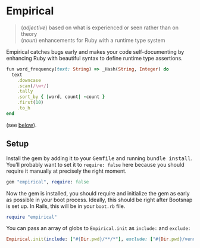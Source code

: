 # Empirical

> (_adjective_) based on what is experienced or seen rather than on theory \
> (_noun_) enhancements for Ruby with a runtime type system

Empirical catches bugs early and makes your code self-documenting by enhancing Ruby with beautiful syntax to define runtime type assertions.

```ruby
fun word_frequency(text: String) => _Hash(String, Integer) do
  text
    .downcase
    .scan(/\w+/)
    .tally
    .sort_by { |word, count| -count }
    .first(10)
    .to_h
end
```

(see [below](#runtime-typing)).

## Setup

Install the gem by adding it to your <kbd>Gemfile</kbd> and running <kbd>bundle install</kbd>. You’ll probably want to set it to `require: false` here because you should require it manually at precisely the right moment.

```ruby
gem "empirical", require: false
```

Now the gem is installed, you should require and initialize the gem as early as possible in your boot process. Ideally, this should be right after Bootsnap is set up. In Rails, this will be in your `boot.rb` file.

```ruby
require "empirical"
```

You can pass an array of globs to `Empirical.init` as `include:` and `exclude:`

```ruby
Empirical.init(include: ["#{Dir.pwd}/**/*"], exclude: ["#{Dir.pwd}/vendor/**/*"])
```
